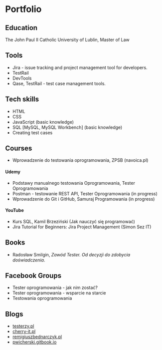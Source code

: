 # Portfolio

## Education

The John Paul II Catholic University of Lublin, Master of Law

## Tools

 * Jira - issue tracking and project management tool for developers.
 * TestRail
 * DevTools
 * Qase, TestRail - test case management tools.

## Tech skills

 * HTML
 * CSS
 * JavaScript (basic knowledge)
 * SQL [MySQL, MySQL Workbench] (basic knowledge)
 * Creating test cases

## Courses

   * Wprowadzenie do testowania oprogramowania, ZPSB (navoica.pl)
   
  #### Udemy
   * Podstawy manualnego testowania Oprogramowania, Tester Oprogramowania
   * Postman - testowanie REST API, Tester Oprogramowania (in progress)
   * Wprowadzenie do Git i GitHub, Samuraj Programowania (in progress)
   
  #### YouTube
   * Kurs SQL, Kamil Brzeziński (Jak nauczyć się programować)
   * Jira Tutorial for Beginners: Jira Project Management (Simon Sez IT) 

## Books

 * Radosław Smilgin, <i>Zawód Tester. Od decyzji do zdobycia doświadczenia</i>.

## Facebook Groups

 * Tester oprogramowania - jak nim zostać?
 * Tester oprogramowania - wsparcie na starcie
 * Testowania oprogramowania

## Blogs

 * [testerzy.pl](https://testerzy.pl/)
 * [cherry-it.pl](http://cherry-it.pl/)
 * [remigiuszbednarczyk.pl](https://remigiuszbednarczyk.pl/)
 * [pwicherski.gitbook.io](https:///pwicherski.gitbook.io)
